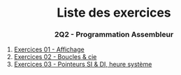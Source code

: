 <h1 align="Center">Liste des exercices</h1>
<h3 align="Center">2Q2 - Programmation Assembleur</h3>

1. [Exercices 01 - Affichage](./Semaine01/readme.md)
2. [Exercices 02 - Boucles & cie](./Semaine03/readme.md)
3. [Exercices 03 - Pointeurs SI & DI, heure système](./Semaine03/readme.md)
